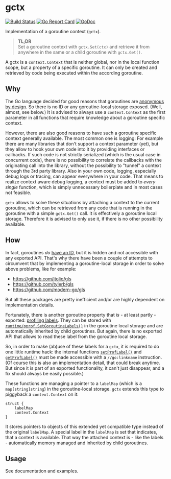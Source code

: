 # gctx
[![Build Status](https://github.com/ansiwen/gctx/workflows/CI/badge.svg?branch=master)](https://github.com/ansiwen/gctx/actions?query=branch%3Amaster)
[![Go Report Card](https://goreportcard.com/badge/github.com/ansiwen/gctx)](https://goreportcard.com/report/github.com/ansiwen/gctx)
[![GoDoc](https://pkg.go.dev/badge/github.com/ansiwen/gctx?status.svg)](https://pkg.go.dev/github.com/ansiwen/gctx?tab=doc)

Implementation of a goroutine context (`gctx`).

> **TL;DR** \
> Set a goroutine context with `gctx.Set(ctx)` and retrieve it from anywhere in
> the same or a child goroutine with `gctx.Get()`.

A gctx is a `context.Context` that is neither global, nor in the local function
scope, but a property of a specific goroutine. It can only be created and
retrieved by code being executed within the according goroutine.

## Why
The Go language decided for good reasons that goroutines are [anonymous by
design](https://go.dev/doc/faq#no_goroutine_id). So there is no ID or any
goroutine-local storage exposed. (Well, almost, see below.) It is advised to
always use a `context.Context` as the first parameter in all functions that
require knowledge about a goroutine specific context.

However, there are also good reasons to have such a goroutine specific context
generally available. The most common one is logging: For example there are many
libraries that don't support a context parameter (yet), but they allow to hook
your own code into it by providing interfaces or callbacks. If such code is not
strictly serialized (which is the usual case in concurrent code), there is no
possibility to correlate the callbacks with the originating call into the
library, without the possibility to "tunnel" a context through the 3rd party
library. Also in your own code, logging, especially debug logs or tracing, can
appear everywhere in your code. That means to realize context aware debug
logging, a context must be added to *every* *single* function, which is simply
unnecessary boilerplate and in most cases not feasible.

`gctx` allows to solve these situations by attaching a context to the current
goroutine, which can be retrieved from any code that is running in the goroutine
with a simple `gctx.Get()` call. It is effectively a goroutine local storage.
Therefore it is advised to only use it, if there is no other possibility
available.

## How
In fact, goroutines *do* [have an
ID](https://github.com/golang/go/blob/851ecea4cc99ab276109493477b2c7e30c253ea8/src/runtime/runtime2.go#L438),
but it is hidden and not accessible with any exported API. That's why there have
been a couple of attempts to circumvent that by implementing a goroutine-local
storage in order to solve above problems, like for example:
 - https://github.com/jtolio/gls
 - https://github.com/tylerb/gls
 - https://github.com/modern-go/gls

But all these packages are pretty inefficient and/or are highly dependent on
implementation details.

Fortunately, there is another goroutine property that *is* - at least partly -
exported: [profiling labels](https://pkg.go.dev/runtime/pprof). They can be
stored with
[`runtime/pprof.SetGoroutineLabels()`](https://pkg.go.dev/runtime/pprof#SetGoroutineLabels)
in the goroutine local storage and are automatically inherited by child
goroutines. But again, there is no exported API that allows to read these label
from the goroutine local storage.

So, in order to make (ab)use of these labels for a
`gctx`, it is required to do one little runtime hack: the internal functions
[`setProfLabel()`](https://github.com/golang/go/blob/851ecea4cc99ab276109493477b2c7e30c253ea8/src/runtime/proflabel.go#L12)
and
[`getProfLabel()`](https://github.com/golang/go/blob/851ecea4cc99ab276109493477b2c7e30c253ea8/src/runtime/proflabel.go#L38)
must be made accessible with a `//go:linkname` instruction. (Of course this is
also an implementation detail, that could break anytime. But since it is part of
an exported functionality, it can't just disappear, and a fix should always be
easily possible.)

These functions are managing a pointer to a `labelMap` (which is a
`map[string]string`) in the goroutine-local storage. `gctx` extends this type to
piggyback a `context.Context` on it:

```golang
struct {
	labelMap
	context.Context
}
```

It stores pointers to objects of this extended yet compatible type instead of
the original `labelMap`. A special label in the `labelMap` is set that
indicates, that a context is available. That way the attached context is - like
the labels - automatically memory managed and inherited by child goroutines. 

## Usage

See documentation and examples.
